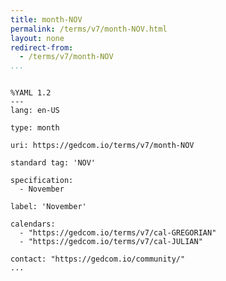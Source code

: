 ```yaml
---
title: month-NOV
permalink: /terms/v7/month-NOV.html
layout: none
redirect-from:
  - /terms/v7/month-NOV
...
```


```

%YAML 1.2
---
lang: en-US

type: month

uri: https://gedcom.io/terms/v7/month-NOV

standard tag: 'NOV'

specification:
  - November

label: 'November'

calendars:
  - "https://gedcom.io/terms/v7/cal-GREGORIAN"
  - "https://gedcom.io/terms/v7/cal-JULIAN"

contact: "https://gedcom.io/community/"
...

```
